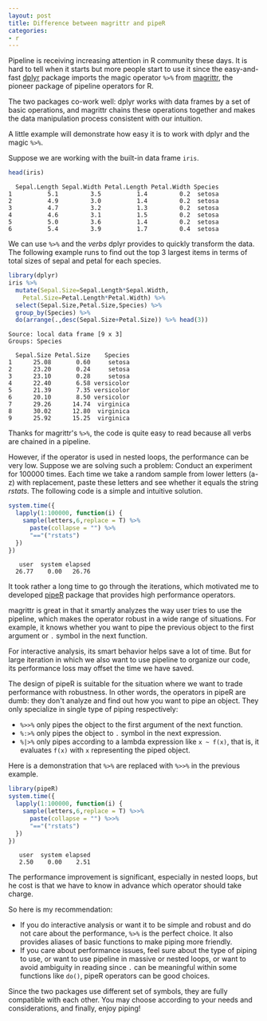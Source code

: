```yaml
---
layout: post
title: Difference between magrittr and pipeR
categories:
- r
---
```




Pipeline is receiving increasing attention in R community these days. It is hard to tell when it starts but more people start to use it since the easy-and-fast [dplyr](https://github.com/hadley/dplyr) package imports the magic operator `%>%` from [magrittr](https://github.com/smbache/magrittr), the pioneer package of pipeline operators for R.

The two packages co-work well: dplyr works with data frames by a set of basic operations, and magrittr chains these operations together and makes the data manipulation process consistent with our intuition.

A little example will demonstrate how easy it is to work with dplyr and the magic `%>%`.

Suppose we are working with the built-in data frame `iris`.


```r
head(iris)
```

```
  Sepal.Length Sepal.Width Petal.Length Petal.Width Species
1          5.1         3.5          1.4         0.2  setosa
2          4.9         3.0          1.4         0.2  setosa
3          4.7         3.2          1.3         0.2  setosa
4          4.6         3.1          1.5         0.2  setosa
5          5.0         3.6          1.4         0.2  setosa
6          5.4         3.9          1.7         0.4  setosa
```

We can use `%>%` and the *verbs* dplyr provides to quickly transform the data. The following example runs to find out the top 3 largest items in terms of total sizes of sepal and petal for each species.


```r
library(dplyr)
iris %>% 
  mutate(Sepal.Size=Sepal.Length*Sepal.Width,
    Petal.Size=Petal.Length*Petal.Width) %>%
  select(Sepal.Size,Petal.Size,Species) %>%
  group_by(Species) %>%
  do(arrange(.,desc(Sepal.Size+Petal.Size)) %>% head(3))
```

```
Source: local data frame [9 x 3]
Groups: Species

  Sepal.Size Petal.Size    Species
1      25.08       0.60     setosa
2      23.20       0.24     setosa
3      23.10       0.28     setosa
4      22.40       6.58 versicolor
5      21.39       7.35 versicolor
6      20.10       8.50 versicolor
7      29.26      14.74  virginica
8      30.02      12.80  virginica
9      25.92      15.25  virginica
```

Thanks for magrittr's `%>%`, the code is quite easy to read because all verbs are chained in a pipeline.

However, if the operator is used in nested loops, the performance can be very low. Suppose we are solving such a problem: Conduct an experiment for 100000 times. Each time we take a random sample from lower letters (a-z) with replacement, paste these letters and see whether it equals the string *rstats*. The following code is a simple and intuitive solution.


```r
system.time({
  lapply(1:100000, function(i) {
    sample(letters,6,replace = T) %>%
      paste(collapse = "") %>%
      "=="("rstats")
  })
})
```

```
   user  system elapsed 
  26.77    0.00   26.76 
```

It took rather a long time to go through the iterations, which motivated me to developed [pipeR](http://renkun.me/pipeR) package that provides high performance operators.

magrittr is great in that it smartly analyzes the way user tries to use the pipeline, which makes the operator robust in a wide range of situations. For example, it knows whether you want to pipe the previous object to the first argument or `.` symbol in the next function.

For interactive analysis, its smart behavior helps save a lot of time. But for large iteration in which we also want to use pipeline to organize our code, its performance loss may offset the time we have saved.

The design of pipeR is suitable for the situation where we want to trade performance with robustness. In other words, the operators in pipeR are dumb: they don't analyze and find out how you want to pipe an object. They only specialize in single type of piping respectively: 

- `%>>%` only pipes the object to the first argument of the next function.
- `%:>%` only pipes the object to `.` symbol in the next expression.
- `%|>%` only pipes according to a lambda expression like `x ~ f(x)`, that is, it evaluates `f(x)` with `x` representing the piped object.

Here is a demonstration that `%>%` are replaced with `%>>%` in the previous example.


```r
library(pipeR)
system.time({
  lapply(1:100000, function(i) {
    sample(letters,6,replace = T) %>>%
      paste(collapse = "") %>>%
      "=="("rstats")
  })
})
```

```
   user  system elapsed 
   2.50    0.00    2.51 
```

The performance improvement is significant, especially in nested loops, but he cost is that we have to know in advance which operator should take charge.

So here is my recommendation:

- If you do interactive analysis or want it to be simple and robust and do not care about the performance, `%>%` is the perfect choice. It also provides aliases of basic functions to make piping more friendly.
- If you care about performance issues, feel sure about the type of piping to use, or want to use pipeline in massive or nested loops, or want to avoid ambiguity in reading since `.` can be meaningful within some functions like `do()`, pipeR operators can be good choices.

Since the two packages use different set of symbols, they are fully compatible with each other. You may choose according to your needs and considerations, and finally, enjoy piping!
